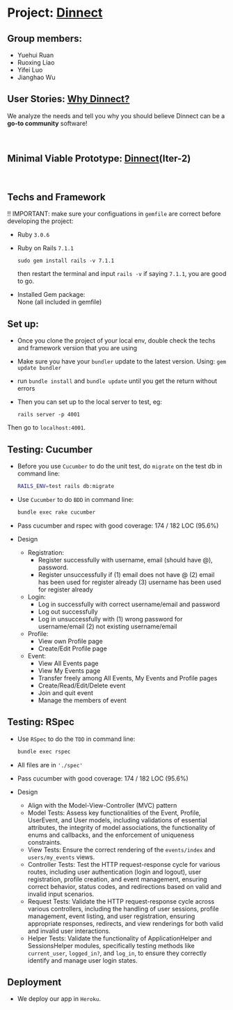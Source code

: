# Project: [Dinnect ](https://dinnect-71eda9ef843e.herokuapp.com/login) 
## Group members:
- Yuehui Ruan
- Ruoxing Liao
- Yifei Luo
- Jianghao Wu


## User Stories: [Why Dinnect?](DINNECT_README.md)
We analyze the needs and tell you why you should believe Dinnect can be a __go-to community__ software!

<br>

## Minimal Viable Prototype: [Dinnect](https://dinnect-71eda9ef843e.herokuapp.com/login)(Iter-2)

<br>

## Techs and Framework

  !! IMPORTANT: make sure your configuations in `gemfile` are correct before developing the project:
- Ruby `3.0.6` <br>
- Ruby on Rails `7.1.1`
  ```
  sudo gem install rails -v 7.1.1
  ```
  then restart the terminal and input
  `rails -v` if saying `7.1.1`, you are good to go.
  <br>

- Installed Gem package:<br>
  None (all included in gemfile)
   <br>


## Set up:
- Once you clone the project of your local env, double check the techs and framework version that you are using
- Make sure you have your `bundler` update to the latest version. Using: `gem update bundler` 
- run  `bundle install` and `bundle update` until you get the return without errors
- Then you can set up to the local server to test, eg:

  ```
  rails server -p 4001
  ```
Then go to `localhost:4001`. 

## Testing: Cucumber

- Before you use `Cucumber` to do the unit test, do `migrate` on the test db in command line:

  ```bash
  RAILS_ENV=test rails db:migrate
  ```

+ Use `Cucumber` to do `BDD` in command line:

  ```bash
  bundle exec rake cucumber
  ```

+ Pass cucumber and rspec with good coverage: 174 / 182 LOC (95.6%) 

+ Design
  + Registration: 
    + Register successfully with username, email (should have @), password.
    + Register unsuccessfully if (1) email does not have @ (2) email has been used for register already (3) username has been used for register already
  + Login: 
    + Log in successfully with correct username/email and password
    + Log out successfully
    + Log in unsuccessfully with (1) wrong password for username/email (2) not existing username/email
  + Profile: 
    + View own Profile page
    + Create/Edit Profile page
  + Event: 
    + View All Events page
    + View My Events page
    + Transfer freely among All Events, My Events and Profile pages
    + Create/Read/Edit/Delete event
    + Join and quit event
    + Manage the members of event
  

## Testing: RSpec

+ Use `RSpec` to do the `TDD` in command line:

  ```bash
  bundle exec rspec
  ```

+ All files are in `'./spec'`
+ Pass cucumber with good coverage: 174 / 182 LOC (95.6%) 
+ Design
  + Align with the Model-View-Controller (MVC) pattern
  + Model Tests: Assess key functionalities of the Event, Profile, UserEvent, and User models, including validations of essential attributes, the integrity of model associations, the functionality of enums and callbacks, and the enforcement of uniqueness constraints.
  + View Tests: Ensure the correct rendering of the `events/index` and `users/my_events` views.
  + Controller Tests:  Test the HTTP request-response cycle for various routes, including user authentication (login and logout), user registration, profile creation, and event management, ensuring correct behavior, status codes, and redirections based on valid and invalid input scenarios.
  + Request Tests: Validate the HTTP request-response cycle across various controllers, including the handling of user sessions, profile management, event listing, and user registration, ensuring appropriate responses, redirects, and view renderings for both valid and invalid user interactions.
  + Helper Tests:  Validate the functionality of ApplicationHelper and SessionsHelper modules, specifically testing methods like `current_user`, `logged_in?`, and `log_in`, to ensure they correctly identify and manage user login states.

## Deployment

+ We deploy our app in `Heroku`.
